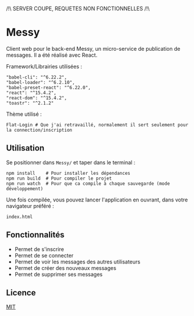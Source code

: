 /!\ SERVER COUPE, REQUETES NON FONCTIONNELLES /!\

# Messy

Client web pour le back-end Messy, un micro-service de publication de messages.
Il a été réalisé avec React.

Framework/Librairies utilisées :

    "babel-cli": "^6.22.2",
    "babel-loader": "^6.2.10",
    "babel-preset-react": "^6.22.0",
    "react": "^15.4.2",
    "react-dom": "^15.4.2",
    "toastr": "^2.1.2"

Thème utilisé :

    Flat-Login # Que j'ai retravaillé, normalement il sert seulement pour la connection/inscription

## Utilisation

Se positionner dans `Messy/` et taper dans le terminal :

    npm install    # Pour installer les dépendances
    npm run build  # Pour compiler le projet
    npm run watch  # Pour que ca compile à chaque sauvegarde (mode développement)

Une fois compilée, vous pouvez lancer l'application en ouvrant, dans votre navigateur préféré :

    index.html

## Fonctionnalités

* Permet de s'inscrire
* Permet de se connecter
* Permet de voir les messages des autres utilisateurs
* Permet de créer des nouveaux messages
* Permet de supprimer ses messages

## Licence

<a href="https://choosealicense.com/licenses/mit/#" target="_blank">MIT</a>
